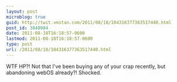 ```yaml
---
layout: post
microblog: true
guid: http://twit.vmstan.com/2011/08/18/104316377363517440.html
post_id: 3040984
date: 2011-08-18T16:18:57-0600
lastmod: 2011-08-18T16:18:57-0600
type: post
url: /2011/08/18/104316377363517440.html
---
```

WTF HP?! Not that I've been buying any of your crap recently, but abandoning webOS already?! Shocked.
